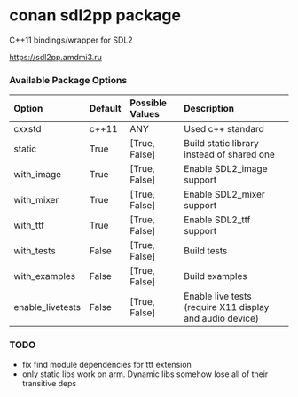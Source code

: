 # conan sdl2pp package

C++11 bindings/wrapper for SDL2

https://sdl2pp.amdmi3.ru

### Available Package Options
| Option        | Default | Possible Values  | Description
|:------------- |:-----------------  |:----------------- |:------------|
|cxxstd    | c++11 |  ANY | Used c++ standard |
|static    | True |  [True, False] | Build static library instead of shared one |
|with_image    | True |  [True, False] | Enable SDL2_image support |
|with_mixer    | True |  [True, False] | Enable SDL2_mixer support |
|with_ttf    | True |  [True, False] | Enable SDL2_ttf support |
|with_tests    | False |  [True, False] | Build tests |
|with_examples    | False |  [True, False] | Build examples |
|enable_livetests    | False |  [True, False] | Enable live tests (require X11 display and audio device) |

### TODO
- fix find module dependencies for ttf extension
- only static libs work on arm. Dynamic libs somehow lose all of their transitive deps
